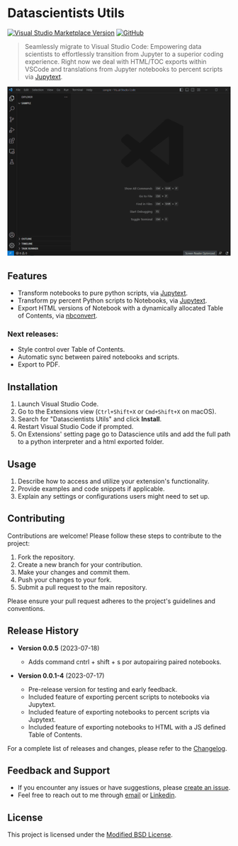 # Datascientists Utils

[![Visual Studio Marketplace Version](https://img.shields.io/visual-studio-marketplace/v/FrancoMilanese.datascientists-utils)](https://marketplace.visualstudio.com/items?itemName=FrancoMilanese.datascientists-utils)
[![GitHub](https://img.shields.io/github/license/fmilanese-1/ds_utils)](https://github.com/fmilanese-1/ds_utils/blob/main/LICENSE.md)

> Seamlessly migrate to Visual Studio Code: Empowering data scientists to effortlessly transition from Jupyter to a superior coding experience. Right now we deal with HTML/TOC exports within VSCode and translations from Jupyter notebooks to percent scripts via [Jupytext](https://jupytext.readthedocs.io/en/latest/index.html).

![Preview](./images/preview.gif)

## Features

- Transform notebooks to pure python scripts, via [Jupytext](https://jupytext.readthedocs.io/en/latest/index.html).
- Transform py percent Python scripts to Notebooks, via [Jupytext](https://jupytext.readthedocs.io/en/latest/index.html).
- Export HTML versions of Notebook with a dynamically allocated Table of Contents, via [nbconvert](https://nbconvert.readthedocs.io/en/latest/).

### Next releases:
- Style control over Table of Contents.
- Automatic sync between paired notebooks and scripts.
- Export to PDF.

## Installation

1. Launch Visual Studio Code.
2. Go to the Extensions view (`Ctrl+Shift+X` or `Cmd+Shift+X` on macOS).
3. Search for "Datascientists Utils" and click **Install**.
4. Restart Visual Studio Code if prompted.
5. On Extensions' setting page go to Datascience utils and add the full path to a python interpreter and a html exported folder.

## Usage

1. Describe how to access and utilize your extension's functionality.
2. Provide examples and code snippets if applicable.
3. Explain any settings or configurations users might need to set up.

## Contributing

Contributions are welcome! Please follow these steps to contribute to the project:

1. Fork the repository.
2. Create a new branch for your contribution.
3. Make your changes and commit them.
4. Push your changes to your fork.
5. Submit a pull request to the main repository.

Please ensure your pull request adheres to the project's guidelines and conventions.

## Release History

- **Version 0.0.5** (2023-07-18)
  - Adds command cntrl + shift + s por autopairing paired notebooks.

- **Version 0.0.1-4** (2023-07-17)
  - Pre-release version for testing and early feedback.
  - Included feature of exporting percent scripts to notebooks via Jupytext.
  - Included feature of exporting notebooks to percent scripts via Jupytext.
  - Included feature of exporting notebooks to HTML with a JS defined Table of Contents.

For a complete list of releases and changes, please refer to the [Changelog](./CHANGELOG.md).

## Feedback and Support

- If you encounter any issues or have suggestions, please [create an issue](https://github.com/fmilanese-1/ds_utils/issues).
- Feel free to reach out to me through [email](mailto:francomilanese@angloamerican.com) or [Linkedin](https://cl.linkedin.com/in/franco-milanese-88b780116).

## License

This project is licensed under the [Modified BSD License](./LICENSE.md).
